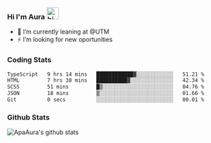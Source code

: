 ### Hi I'm Aura <img src="https://user-images.githubusercontent.com/1303154/88677602-1635ba80-d120-11ea-84d8-d263ba5fc3c0.gif" width="28px" alt="hi">

- 🔭 I’m currently leaning at @UTM
- ⚡ I’m looking for new oportunities


### Coding Stats

<!--START_SECTION:waka-->

```txt
TypeScript   9 hrs 14 mins   ████████████▓░░░░░░░░░░░░   51.21 %
HTML         7 hrs 38 mins   ██████████▓░░░░░░░░░░░░░░   42.34 %
SCSS         51 mins         █▒░░░░░░░░░░░░░░░░░░░░░░░   04.76 %
JSON         18 mins         ▒░░░░░░░░░░░░░░░░░░░░░░░░   01.66 %
Git          0 secs          ░░░░░░░░░░░░░░░░░░░░░░░░░   00.01 %
```

<!--END_SECTION:waka-->

### Github Stats

![ApaAura's github stats](https://github-readme-stats.vercel.app/api?username=ApaAura&count_private=true&theme=tokyonight&hide=contribs,prs)
